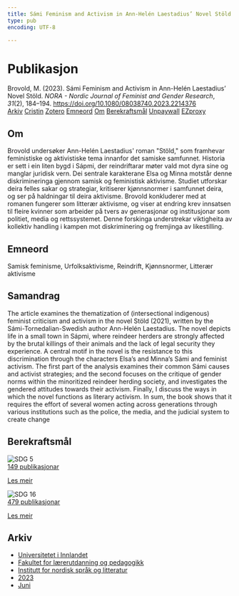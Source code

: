 ```yaml
---
title: Sámi Feminism and Activism in Ann-Helén Laestadius’ Novel Stöld
type: pub
encoding: UTF-8

---
```

<h1>Publikasjon</h1>
<article id="csl-bib-container-Y2LYSNAZ" class="csl-bib-container">
  <div class="csl-bib-body"> <div class="csl-entry">Brovold, M. (2023). Sámi Feminism and Activism in Ann-Helén Laestadius’ Novel Stöld. <i>NORA - Nordic Journal of Feminist and Gender Research</i>, <i>31</i>(2), 184–194. <a href="https://doi.org/10.1080/08038740.2023.2214376">https://doi.org/10.1080/08038740.2023.2214376</a></div> </div>
  <div class="csl-bib-buttons">
    <a href="#taxonomy-article-Y2LYSNAZ" alt="archive" class="csl-bib-button">Arkiv</a>
    <a href="https://app.cristin.no/results/show.jsf?id=2153287" alt="Cristin" class="csl-bib-button">Cristin</a>
    <a href="http://zotero.org/groups/5881554/items/Y2LYSNAZ" alt="Zotero" class="csl-bib-button">Zotero</a>
    <a href="#keywords-article-Y2LYSNAZ" alt="keywords" class="csl-bib-button">Emneord</a>
    <a href="#about-article-Y2LYSNAZ" alt="about_pub" class="csl-bib-button">Om</a>
    <a href="#sdg-article-Y2LYSNAZ" alt="sdg" class="csl-bib-button">Berekraftsmål</a>
    <a href="https://www.tandfonline.com/doi/pdf/10.1080/08038740.2023.2214376?needAccess=true&amp;role=button" alt="Unpaywall" class="csl-bib-button">Unpaywall</a>
    <a href="https://www.tandfonline.com/doi/pdf/10.1080/08038740.2023.2214376?needAccess=true&amp;role=button" alt="EZproxy" class="csl-bib-button">EZproxy</a>
  </div>
  <div id="csl-bib-meta-container-Y2LYSNAZ"></div>
</article>
<div id="csl-bib-meta-Y2LYSNAZ" class="csl-bib-meta">
  <article id="about-article-Y2LYSNAZ" class="about_pub-article">
    <h1>Om</h1>
    Brovold undersøker Ann-Helén Laestadius' roman "Stöld," som framhevar feministiske og aktivistiske tema innanfor det samiske samfunnet. Historia er sett i ein liten bygd i Sápmi, der reindriftarar møter vald mot dyra sine og manglar juridisk vern. Dei sentrale karakterane Elsa og Minna motstår denne diskrimineringa gjennom samisk og feministisk aktivisme. Studiet utforskar deira felles sakar og strategiar, kritiserer kjønnsnormer i samfunnet deira, og ser på haldningar til deira aktivisme. Brovold konkluderer med at romanen fungerer som litterær aktivisme, og viser at endring krev innsatsen til fleire kvinner som arbeider på tvers av generasjonar og institusjonar som politiet, media og rettssystemet. Denne forskinga understrekar viktigheita av kollektiv handling i kampen mot diskriminering og fremjinga av likestilling.
  </article>
  <article id="keywords-article-Y2LYSNAZ" class="keywords-article">
    <h1>Emneord</h1>
    Samisk feminisme, Urfolksaktivisme, Reindrift, Kjønnsnormer, Litterær aktivisme
  </article>
  <article id="abstract-article-Y2LYSNAZ" class="abstract-article">
    <h1>Samandrag</h1>
    The article examines the thematization of (intersectional indigenous) feminist criticism and activism in the novel Stöld (2021), written by the Sámi-Tornedalian-Swedish author Ann-Helén Laestadius. The novel depicts life in a small town in Sápmi, where reindeer herders are strongly affected by the brutal killings of their animals and the lack of legal security they experience. A central motif in the novel is the resistance to this discrimination through the characters Elsa’s and Minna’s Sámi and feminist activism. The first part of the analysis examines their common Sámi causes and activist strategies; and the second focuses on the critique of gender norms within the minoritized reindeer herding society, and investigates the gendered attitudes towards their activism. Finally, I discuss the ways in which the novel functions as literary activism. In sum, the book shows that it requires the effort of several women acting across generations through various institutions such as the police, the media, and the judicial system to create change
  </article>
  <article id="sdg-article-Y2LYSNAZ" class="sdg-article">
    <h1>Berekraftsmål</h1>
    <div class="sdg-container"><div id="sdg5" class="sdg">
        <img src="{{< params subfolder >}}images/sdg/sdg05_nn.png" class="image" alt="SDG 5">
        <div class="sdg-overlay">
          <a href="/nn/archive/?key=?sdg=5#archive" class="sdg-publication-count"><span>149</span> publikasjonar</a>
          <p><a href="https://fn.no/om-fn/fns-baerekraftsmaal/likestilling-mellom-kjoennene?lang=nno-NO" class="sdg-read-more">Les meir</a></p>
        </div>
      </div> <div id="sdg16" class="sdg">
        <img src="{{< params subfolder >}}images/sdg/sdg16_nn.png" class="image" alt="SDG 16">
        <div class="sdg-overlay">
          <a href="/nn/archive/?key=?sdg=16#archive" class="sdg-publication-count"><span>479</span> publikasjonar</a>
          <p><a href="https://fn.no/om-fn/fns-baerekraftsmaal/fred-rettferdighet-og-velfungerende-institusjoner?lang=nno-NO" class="sdg-read-more">Les meir</a></p>
        </div>
      </div></div>
  </article>
  <article id="taxonomy-article-Y2LYSNAZ" class="taxonomy-article">
    <h1>Arkiv</h1>
    <ul>
      <li>
        <a href="/nn/archive/?key=3DCRN523">Universitetet i Innlandet</a>
      </li>
      <li>
        <a href="/nn/archive/?key=WYNZA47F">Fakultet for lærerutdanning og pedagogikk</a>
      </li>
      <li>
        <a href="/nn/archive/?key=T9U6ILTU">Institutt for nordisk språk og litteratur</a>
      </li>
      <li>
        <a href="/nn/archive/?key=2WDT9FBV">2023</a>
      </li>
      <li>
        <a href="/nn/archive/?key=MJAG8E4G">Juni</a>
      </li>
    </ul>
  </article>
</div>
